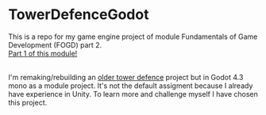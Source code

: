 # TowerDefenceGodot
This is a repo for my game engine project of module Fundamentals of Game Development (FOGD) part 2.
<br>[Part 1 of this module!](https://github.com/bas-boop/FundamentalsOfGameDevelopment)<br><br>

I'm remaking/rebuilding an [older tower defence](https://github.com/bas-boop/VormenVsFormen) project but in Godot 4.3 mono as a module project. It's not the default assigment because I already have experience in Unity. To learn more and challenge myself I have chosen this project.